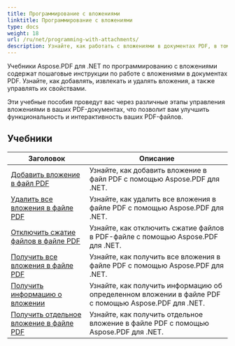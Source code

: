 ```yaml
---
title: Программирование с вложениями
linktitle: Программирование с вложениями
type: docs
weight: 18
url: /ru/net/programming-with-attachments/
description: Узнайте, как работать с вложениями в документах PDF, в том числе добавлять, извлекать и удалять их, чтобы улучшить функциональность файлов PDF.
---
```

Учебники Aspose.PDF для .NET по программированию с вложениями содержат пошаговые инструкции по работе с вложениями в документах PDF. Узнайте, как добавлять, извлекать и удалять вложения, а также управлять их свойствами.

Эти учебные пособия проведут вас через различные этапы управления вложениями в ваших PDF-документах, что позволит вам улучшить функциональность и интерактивность ваших PDF-файлов.

## Учебники
| Заголовок | Описание |
| --- | --- | 
| [Добавить вложение в файл PDF](./add-attachment/) | Узнайте, как добавить вложение в файл PDF с помощью Aspose.PDF для .NET.  |  
| [Удалить все вложения в файле PDF](./delete-all-attachments/) | Узнайте, как удалить все вложения в файле PDF с помощью Aspose.PDF для .NET.  |  
| [Отключить сжатие файлов в файле PDF](./disable-files-compression/) | Узнайте, как отключить сжатие файлов в PDF-файле с помощью Aspose.PDF для .NET.  |  
| [Получить все вложения в файле PDF](./get-all-the-attachments/) | Узнайте, как получить все вложения в файле PDF с помощью Aspose.PDF для .NET.  |  
| [Получить информацию о вложении](./get-attachment-info/) | Узнайте, как получить информацию об определенном вложении в файле PDF с помощью Aspose.PDF для .NET. |  
| [Получить отдельное вложение в файле PDF](./get-individual-attachment/) | Узнайте, как получить отдельное вложение в файле PDF с помощью Aspose.PDF для .NET.  |  